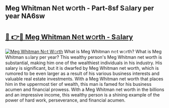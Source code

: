 ## Meg Whitman N𝚎t w𝚘rth - Part-8sf S𝚊lary per year NA6sw

# <h2><a href="http://gc2mnt.nevu.top/?p=Meg+Whitman">🔗 👉🔴 Meg Whitman N𝚎t w𝚘rth - S𝚊lary</a></h2>

[![Meg Whitman N𝚎t W𝚘rth](https://i.imgur.com/Oavwk0R.jpeg)](http://gc2mnt.nevu.top/?p=Meg+Whitman)
What is Meg Whitman n𝚎t w𝚘rth? What is Meg Whitman s𝚊lary per year?
This wealthy person's Meg Whitman net worth is substantial, making him one of the wealthiest individuals in his industry. His salary is significant, but it is dwarfed by Meg Whitman net worth, which is rumored to be even larger as a result of his various business interests and valuable real estate investments. With a Meg Whitman net worth that places him in the uppermost tier of wealth, this man is famed for his business acumen and financial prowess. With a Meg Whitman net worth in the billions and an impressive income, this wealthy person is a shining example of the power of hard work, perseverance, and financial acumen.
